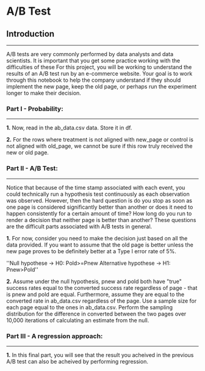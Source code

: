 # A/B Test

## Introduction
----------------------------
A/B tests are very commonly performed by data analysts and data scientists. It is important that you get some practice working with the difficulties of these
For this project, you will be working to understand the results of an A/B test run by an e-commerce website.
Your goal is to work through this notebook to help the company understand if they should implement the new page, keep the old page, or perhaps run the experiment longer to make their decision.

### Part I - Probability:
----------------------------
**1.** Now, read in the ab_data.csv data. Store it in df. 

**2.** For the rows where treatment is not aligned with new_page or control is not aligned with old_page, we cannot be sure if this row truly received the new or old page.

### Part II - A/B Test:
----------------------------
Notice that because of the time stamp associated with each event, you could technically run a hypothesis test continuously as each observation was observed.
However, then the hard question is do you stop as soon as one page is considered significantly better than another or does it need to happen consistently for a certain amount of time? How long do you run to render a decision that neither page is better than another?
These questions are the difficult parts associated with A/B tests in general.

**1.** For now, consider you need to make the decision just based on all the data provided. 
If you want to assume that the old page is better unless the new page proves to be definitely better at a Type I error rate of 5%.

''Null hypothese -> H0: Pold>=Pnew
Alternative hypothese -> H1: Pnew>Pold''

**2.** Assume under the null hypothesis,  pnew and pold both have "true" success rates equal to the converted success rate regardless of page - that is pnew and  pold
are equal. Furthermore, assume they are equal to the converted rate in ab_data.csv regardless of the page. Use a sample size for each page equal to the ones in ab_data.csv. 
Perform the sampling distribution for the difference in converted between the two pages over 10,000 iterations of calculating an estimate from the null. 

### Part III - A regression approach:
----------------------------
**1.** In this final part, you will see that the result you acheived in the previous A/B test can also be acheived by performing regression.



